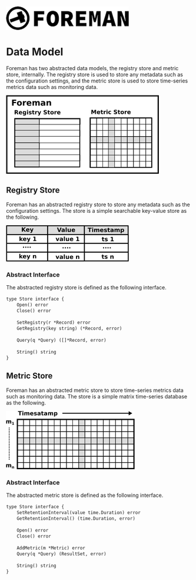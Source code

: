 ![logo](./img/icon.png)

# Data Model

Foreman has two abstracted data models, the registry store and metric store, internally. The registry store is used to store any metadata such as the configuration settings, and the metric store is used to store time-series metrics data such as monitoring data.

![logo](./img/foreman_datamodel.png)

## Registry Store

Foreman has an abstracted registry store to store any metadata such as the configuration settings. The store is a simple searchable key-value store as the following.

![logo](./img/datamodel_registry.png)

### Abstract Interface

The abstracted registry store is defined as the following interface.

```
type Store interface {
	Open() error
	Close() error

	SetRegistry(r *Record) error
	GetRegistry(key string) (*Record, error)
	
	Query(q *Query) ([]*Record, error)

	String() string
}
```

## Metric Store

Foreman has an abstracted metric store to store time-series metrics data such as monitoring data. The store is a simple matrix time-series database as the following.

![logo](./img/datamodel_metrics.png)

### Abstract Interface

The abstracted metric store is defined as the following interface.

```
type Store interface {
	SetRetentionInterval(value time.Duration) error
	GetRetentionInterval() (time.Duration, error)

	Open() error
	Close() error

	AddMetric(m *Metric) error
	Query(q *Query) (ResultSet, error)

	String() string
}
```
